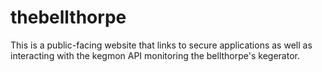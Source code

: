 # thebellthorpe
This is a public-facing website that links to secure applications as well as interacting with the kegmon API monitoring the bellthorpe's kegerator.
